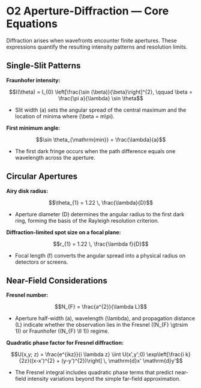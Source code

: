 # O2 Aperture-Diffraction — Core Equations

Diffraction arises when wavefronts encounter finite apertures. These expressions quantify the resulting intensity patterns and resolution limits.

## Single-Slit Patterns
**Fraunhofer intensity:**

$$I(\theta) = I_{0} \left[\frac{\sin (\beta)}{\beta}\right]^{2}, \qquad \beta = \frac{\pi a}{\lambda} \sin \theta$$

- Slit width \(a\) sets the angular spread of the central maximum and the location of minima where \(\beta = m\pi\).

**First minimum angle:**

$$\sin \theta_{\mathrm{min}} = \frac{\lambda}{a}$$

- The first dark fringe occurs when the path difference equals one wavelength across the aperture.

## Circular Apertures
**Airy disk radius:**

$$\theta_{1} = 1.22 \, \frac{\lambda}{D}$$

- Aperture diameter \(D\) determines the angular radius to the first dark ring, forming the basis of the Rayleigh resolution criterion.

**Diffraction-limited spot size on a focal plane:**

$$r_{1} = 1.22 \, \frac{\lambda f}{D}$$

- Focal length \(f\) converts the angular spread into a physical radius on detectors or screens.

## Near-Field Considerations
**Fresnel number:**

$$N_{F} = \frac{a^{2}}{\lambda L}$$

- Aperture half-width \(a\), wavelength \(\lambda\), and propagation distance \(L\) indicate whether the observation lies in the Fresnel (\(N_{F} \gtrsim 1\)) or Fraunhofer (\(N_{F} \ll 1\)) regime.

**Quadratic phase factor for Fresnel diffraction:**

$$U(x,y; z) = \frac{e^{ikz}}{i \lambda z} \iint U(x',y';0) \exp\left[\frac{i k}{2z}((x-x')^{2} + (y-y')^{2})\right] \, \mathrm{d}x' \mathrm{d}y'$$

- The Fresnel integral includes quadratic phase terms that predict near-field intensity variations beyond the simple far-field approximation.
